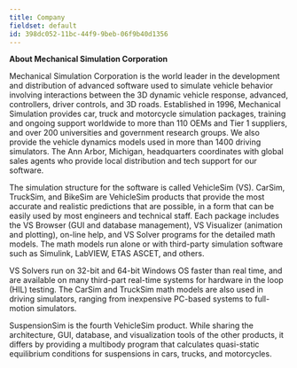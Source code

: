 ```yaml
---
title: Company
fieldset: default
id: 398dc052-11bc-44f9-9beb-06f9b40d1356
---
```

**About Mechanical Simulation Corporation**

Mechanical Simulation Corporation is the world leader in the development and distribution of advanced software used to simulate vehicle behavior involving interactions between the 3D dynamic vehicle response, advanced, controllers, driver controls, and 3D roads. Established in 1996, Mechanical Simulation provides car, truck and motorcycle simulation packages, training and ongoing support worldwide to more than 110 OEMs and Tier 1 suppliers, and over 200 universities and government research groups. We also provide the vehicle dynamics models used in more than 1400 driving simulators. The Ann Arbor, Michigan, headquarters coordinates with global sales agents who provide local distribution and tech support for our software.

The simulation structure for the software is called VehicleSim (VS). CarSim, TruckSim, and BikeSim are VehicleSim products that provide the most accurate and realistic predictions that are possible, in a form that can be easily used by most engineers and technical staff. Each package includes the VS Browser (GUI and database management), VS Visualizer (animation and plotting), on-line help, and VS Solver programs for the detailed math models. The math models run alone or with third-party simulation software such as Simulink, LabVIEW, ETAS ASCET, and others.

VS Solvers run on 32-bit and 64-bit Windows OS faster than real time, and are available on many third-part real-time systems for hardware in the loop (HIL) testing. The CarSim and TruckSim math models are also used in driving simulators, ranging from inexpensive PC-based systems to full-motion simulators.

SuspensionSim is the fourth VehicleSim product. While sharing the architecture, GUI, database, and visualization tools of the other products, it differs by providing a multibody program that calculates quasi-static equilibrium conditions for suspensions in cars, trucks, and motorcycles.